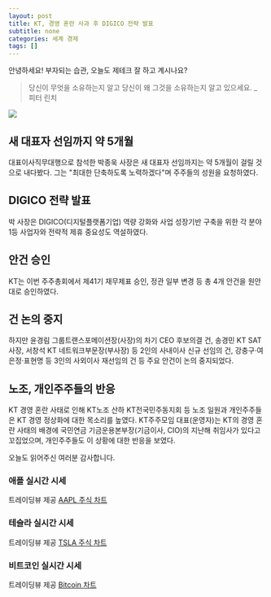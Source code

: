 ```yaml
---
layout: post
title: KT, 경영 혼란 사과 후 DIGICO 전략 발표
subtitle: none
categories: 세계 경제
tags: []
---
```


안녕하세요! 부자되는 습관, 오늘도 제테크 잘 하고 계시나요?

> 당신이 무엇을 소유하는지 알고 당신이 왜 그것을 소유하는지 알고 있으세요. _ 피터 린치






![](https://source.unsplash.com/800x450/?luxury)

##  새 대표자 선임까지 약 5개월

대표이사직무대행으로 참석한 박종욱 사장은 새 대표자 선임까지는 약 5개월이 걸릴 것으로 내다봤다. 그는 "최대한 단축하도록 노력하겠다"며 주주들의 성원을 요청하였다.

## DIGICO 전략 발표

박 사장은 DIGICO(디지털플랫폼기업) 역량 강화와 사업 성장기반 구축을 위한 각 분야 1등 사업자와 전략적 제휴 중요성도 역설하였다.

## 안건 승인

KT는 이번 주주총회에서 제41기 재무제표 승인, 정관 일부 변경 등 총 4개 안건을 원안대로 승인하였다.

## 건 논의 중지

하지만 윤경림 그룹트랜스포메이션장(사장)의 차기 CEO 후보의결 건, 송경민 KT SAT 사장, 서창석 KT 네트워크부문장(부사장) 등 2인의 사내이사 신규 선임의 건, 강충구·여은정·표현명 등 3인의 사외이사 재선임의 건 등 주요 안건이 논의 중지되었다.

## 노조, 개인주주들의 반응

KT 경영 혼란 사태로 인해 KT노조 산하 KT전국민주동지회 등 노조 일원과 개인주주들은 KT 경영 정상화에 대한 목소리를 높였다. KT주주모임 대표(운영자)는 KT의 경영 혼란 사태의 배경에 국민연금 기금운용본부장(기금이사, CIO)의 지난해 취임사가 있다고 꼬집었으며, 개인주주들도 이 상황에 대한 반응을 보였다.

오늘도 읽어주신 여러분 감사합니다.

### 애플 실시간 시세


<!-- TradingView Widget BEGIN -->
<div class="tradingview-widget-container">
  <div id="tradingview_6a264"></div>
  <div class="tradingview-widget-copyright">트레이딩뷰 제공 <a href="https://kr.tradingview.com/symbols/NASDAQ-AAPL/" rel="noopener" target="_blank"><span class="blue-text">AAPL 주식 차트</span></a></div>
  <script type="text/javascript" src="https://s3.tradingview.com/tv.js"></script>
  <script type="text/javascript">
  new TradingView.widget(
  {
  "autosize": true,
  "symbol": "NASDAQ:AAPL",
  "interval": "D",
  "timezone": "Asia/Seoul",
  "theme": "light",
  "style": "1",
  "locale": "kr",
  "toolbar_bg": "#f1f3f6",
  "enable_publishing": false,
  "hide_top_toolbar": true,
  "hide_legend": true,
  "save_image": false,
  "container_id": "tradingview_6a264"
}
  );
  </script>
</div>
<!-- TradingView Widget END -->


### 테슬라 실시간 시세


<!-- TradingView Widget BEGIN -->
<div class="tradingview-widget-container">
  <div id="tradingview_39d77"></div>
  <div class="tradingview-widget-copyright">트레이딩뷰 제공 <a href="https://kr.tradingview.com/symbols/NASDAQ-TSLA/" rel="noopener" target="_blank"><span class="blue-text">TSLA 주식 차트</span></a></div>
  <script type="text/javascript" src="https://s3.tradingview.com/tv.js"></script>
  <script type="text/javascript">
  new TradingView.widget(
  {
  "autosize": true,
  "symbol": "NASDAQ:TSLA",
  "interval": "D",
  "timezone": "Asia/Seoul",
  "theme": "light",
  "style": "1",
  "locale": "kr",
  "toolbar_bg": "#f1f3f6",
  "enable_publishing": false,
  "hide_top_toolbar": true,
  "hide_legend": true,
  "save_image": false,
  "container_id": "tradingview_39d77"
}
  );
  </script>
</div>
<!-- TradingView Widget END -->


### 비트코인 실시간 시세


<!-- TradingView Widget BEGIN -->
<div class="tradingview-widget-container">
  <div id="tradingview_3f91e"></div>
  <div class="tradingview-widget-copyright">트레이딩뷰 제공 <a href="https://kr.tradingview.com/symbols/BTCUSD/?exchange=BITSTAMP" rel="noopener" target="_blank"><span class="blue-text">Bitcoin 차트</span></a></div>
  <script type="text/javascript" src="https://s3.tradingview.com/tv.js"></script>
  <script type="text/javascript">
  new TradingView.widget(
  {
  "autosize": true,
  "symbol": "BITSTAMP:BTCUSD",
  "interval": "D",
  "timezone": "Asia/Seoul",
  "theme": "light",
  "style": "1",
  "locale": "kr",
  "toolbar_bg": "#f1f3f6",
  "enable_publishing": false,
  "hide_top_toolbar": true,
  "hide_legend": true,
  "save_image": false,
  "container_id": "tradingview_3f91e"
}
  );
  </script>
</div>
<!-- TradingView Widget END -->

